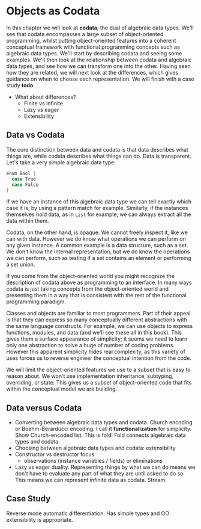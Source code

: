 # Objects as Codata

In this chapter we will look at **codata**, the dual of algebraic data types.
We'll see that codata encompasses a large subset of object-oriented programming, whilst putting object-oriented features into a coherent conceptual framework with functional programming concepts such as algebraic data types.
We'll start by describing codata and seeing some examples. We'll then look at the relationship between codata and algebraic data types, and see how we can transform one into the other. Having seen how they are related, we will next look at the differences, which gives guidance on when to choose each representation. We will finish with a case study **todo**.




  - What about differences?
    - Finite vs infinite
    - Lazy vs eager
    - Extensibility

## Data vs Codata

The core distinction between data and codata is that data describes what things are, while codata describes what things can do. Data is transparent. Let's take a very simple algebraic data type:

```scala mdoc:silent
enum Bool {
  case True
  case False
}
```

If we have an instance of this algebraic data type we can tell exactly which case it is, by using a pattern match for example. Similarly, if the instances themselves hold data, as in `List` for example, we can always extract all the data within them.

Codata, on the other hand, is opaque. We cannot freely inspect it, like we can with data. However we do know what operations we can perform on any given instance. A common example is a data structure, such as a set. We don't know the internal representation, but we do know the operations we can perform, such as testing if a set contains an element or performing a set union. 

If you come from the object-oriented world you might recognize the description of codata above as programming to an interface. In many ways codata is just taking concepts from the object-oriented world and presenting them in a way that is consistent with the rest of the functional programming paradigm.

Classes and objects are familiar to most programmers. Part of their appeal is that they can express so many conceptually different abstractions with the same language constructs. For example, we can use objects to express functions, modules, and data (and we'll see these all in this book). This gives them a surface appearance of simplicity; it seems we need to learn only one abstraction to solve a huge of number of coding problems. However this apparent simplicity hides real complexity, as this variety of uses forces us to reverse engineer the conceptual intention from the code.

We will limit the object-oriented features we use to a subset that is easy to reason about. We won't use implementation inheritance, subtyping, overriding, or state. This gives us a subset of object-oriented code that fits within the conceptual model we are building.




## Data versus Codata

- Converting between algebraic data types and codata. Church encoding or Boehm-Berarducci encoding. I call it **functionalization** for simplicity. Show Church-encoded list. This is fold! Fold connects algebraic data types and codata.
- Choosing between algebraic data types and codata: extensibility
- Constructor vs destructor focus
  - observations (instance variables / fields) or eliminations
- Lazy vs eager duality. Representing things by what we can do means we don't have to evaluate any part of what they are until asked to do so. This means we can represent infinite data as codata. Stream.

## Case Study

Reverse mode automatic differentiation. Has simple types and OO extensibility is appropriate.


